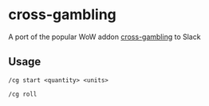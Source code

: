 # cross-gambling

A port of the popular WoW addon [cross-gambling](https://www.curseforge.com/wow/addons/cross-gambling) to Slack

## Usage

```
/cg start <quantity> <units>
```

```
/cg roll
```
